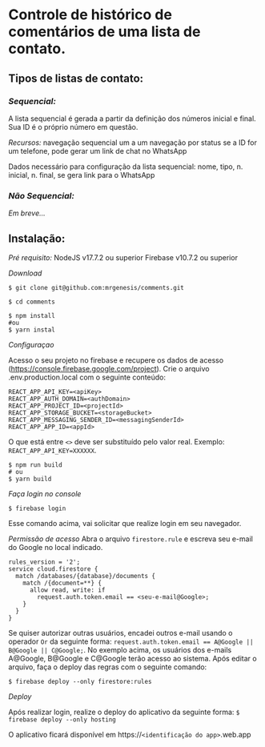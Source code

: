# Controle de histórico de comentários de uma lista de contato.

## Tipos de listas de contato:

### *Sequencial:*
A lista sequencial é gerada a partir da definição dos números inicial e final. Sua ID é o próprio número em questão.

*Recursos:*
navegação sequencial um a um
navegação por status
se a ID for um telefone, pode gerar um link de chat no WhatsApp

Dados necessário para configuração da lista sequencial:
nome, tipo, n. inicial, n. final, se gera link para o WhatsApp

### *Não Sequencial:*
*Em breve...*

## Instalação:
*Pré requisito:*
NodeJS v17.7.2 ou superior
Firebase v10.7.2 ou superior

*Download*

```$ git clone git@github.com:mrgenesis/comments.git```

```$ cd comments```

```
$ npm install 
#ou 
$ yarn instal
```
*Configuraçao*

Acesso o seu projeto no firebase e recupere os dados de acesso (https://console.firebase.google.com/project). Crie o arquivo .env.production.local com o seguinte conteúdo:
```
REACT_APP_API_KEY=<apiKey>
REACT_APP_AUTH_DOMAIN=<authDomain>
REACT_APP_PROJECT_ID=<projectId>
REACT_APP_STORAGE_BUCKET=<storageBucket>
REACT_APP_MESSAGING_SENDER_ID=<messagingSenderId>
REACT_APP_APP_ID=<appId>
```

O que está entre `<>` deve ser substituído pelo valor real. Exemplo: `REACT_APP_API_KEY=XXXXXX`.


```
$ npm run build
# ou 
$ yarn build
```

*Faça login no console*

`$ firebase login`


Esse comando acima, vai solicitar que realize login em seu navegador. 

*Permissão de acesso*
Abra o arquivo `firestore.rule` e escreva seu e-mail do Google no local indicado.
```
rules_version = '2';
service cloud.firestore {
  match /databases/{database}/documents {
    match /{document=**} {
      allow read, write: if
        request.auth.token.email == <seu-e-mail@Google>;
    }
  }
}
```
Se quiser autorizar outras usuários, encadei outros e-mail usando o operador `Or` da seguinte forma:
`request.auth.token.email == A@Google || B@Google || C@Google;`.
No exemplo acima, os usuários dos e-mails A@Google,  B@Google e C@Google terão acesso ao sistema.
Após editar o arquivo, faça o deploy das regras com o seguinte comando:

`$ firebase deploy --only firestore:rules`

*Deploy*

Após realizar login, realize o deploy do aplicativo da seguinte forma:
`$ firebase deploy --only hosting`

O aplicativo ficará disponível em https://`<identificação do app>`.web.app
